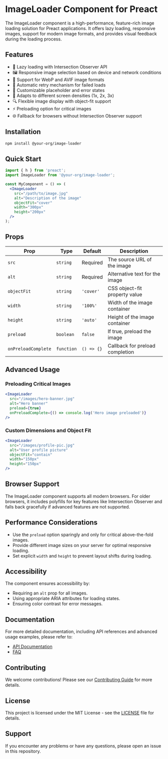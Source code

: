 # ImageLoader Component for Preact

The ImageLoader component is a high-performance, feature-rich image loading solution for Preact applications. It offers lazy loading, responsive images, support for modern image formats, and provides visual feedback during the loading process.

## Features

- 🚀 Lazy loading with Intersection Observer API
- 🖼️ Responsive image selection based on device and network conditions
- 🎨 Support for WebP and AVIF image formats
- 🔄 Automatic retry mechanism for failed loads
- 💅 Customizable placeholder and error states
- 📱 Adapts to different screen densities (1x, 2x, 3x)
- 🔍 Flexible image display with object-fit support
- ⚡ Preloading option for critical images
- 🌐 Fallback for browsers without Intersection Observer support

## Installation

```bash
npm install @your-org/image-loader
```

## Quick Start

```jsx
import { h } from 'preact';
import ImageLoader from '@your-org/image-loader';

const MyComponent = () => (
  <ImageLoader
    src="/path/to/image.jpg"
    alt="Description of the image"
    objectFit="cover"
    width="300px"
    height="200px"
  />
);
```

## Props

| Prop | Type | Default | Description |
|------|------|---------|-------------|
| `src` | `string` | Required | The source URL of the image |
| `alt` | `string` | Required | Alternative text for the image |
| `objectFit` | `string` | `'cover'` | CSS object-fit property value |
| `width` | `string` | `'100%'` | Width of the image container |
| `height` | `string` | `'auto'` | Height of the image container |
| `preload` | `boolean` | `false` | If true, preload the image |
| `onPreloadComplete` | `function` | `() => {}` | Callback for preload completion |

## Advanced Usage

### Preloading Critical Images

```jsx
<ImageLoader
  src="/images/hero-banner.jpg"
  alt="Hero banner"
  preload={true}
  onPreloadComplete={() => console.log('Hero image preloaded')}
/>
```

### Custom Dimensions and Object Fit

```jsx
<ImageLoader
  src="/images/profile-pic.jpg"
  alt="User profile picture"
  objectFit="contain"
  width="150px"
  height="150px"
/>
```

## Browser Support

The ImageLoader component supports all modern browsers. For older browsers, it includes polyfills for key features like Intersection Observer and falls back gracefully if advanced features are not supported.

## Performance Considerations

- Use the `preload` option sparingly and only for critical above-the-fold images.
- Provide different image sizes on your server for optimal responsive loading.
- Set explicit `width` and `height` to prevent layout shifts during loading.

## Accessibility

The component ensures accessibility by:
- Requiring an `alt` prop for all images.
- Using appropriate ARIA attributes for loading states.
- Ensuring color contrast for error messages.

## Documentation

For more detailed documentation, including API references and advanced usage examples, please refer to:

- [API Documentation](./docs/API.md)
- [FAQ](./docs/FAQ.md)

## Contributing

We welcome contributions! Please see our [Contributing Guide](CONTRIBUTING.md) for more details.

## License

This project is licensed under the MIT License - see the [LICENSE](LICENSE) file for details.

## Support

If you encounter any problems or have any questions, please open an issue in this repository.
